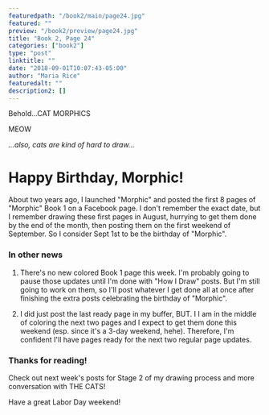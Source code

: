 ```yaml
---
featuredpath: "/book2/main/page24.jpg"
featured: ""
preview: "/book2/preview/page24.jpg"
title: "Book 2, Page 24"
categories: ["book2"]
type: "post"
linktitle: ""
date: "2018-09-01T10:07:43-05:00"
author: "Maria Rice"
featuredalt: ""
description2: []
---
```


Behold...CAT MORPHICS

MEOW

_...also, cats are kind of hard to draw..._

# Happy Birthday, Morphic!

About two years ago, I launched "Morphic" and posted the
first 8 pages of "Morphic" Book 1 on a Facebook page. I don't
remember the exact date, but I remember drawing these first
pages in August, hurrying to get them done by the end of the
month, then posting them on the first weekend of September.
So I consider Sept 1st to be the birthday of "Morphic".

### In other news

1. There's no new colored Book 1 page this week. I'm
probably going to pause those updates until I'm done with
"How I Draw" posts. But I'm still going to work on them, so
I'll post whatever I get done all at once after finishing the
extra posts celebrating the birthday of "Morphic".

2. I did just post the last ready page in my buffer, BUT. I
I am in the middle of coloring the next two pages and I expect
to get them done this weekend (esp. since it's a 3-day
weekend, hehe). Therefore, I'm confident I'll have pages
ready for the next two regular page updates.

### Thanks for reading!

Check out next week's posts for Stage 2 of my drawing process
and more conversation with THE CATS!

Have a great Labor Day weekend!
